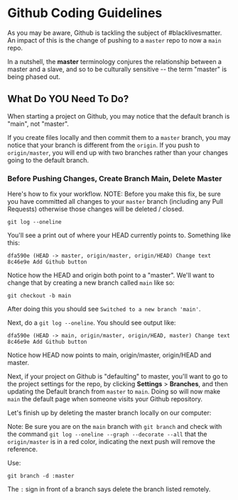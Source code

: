 # Github Coding Guidelines

As you may be aware, Github is tackling the subject of #blacklivesmatter.  An impact of this is the change of pushing to a `master` repo to now a `main` repo.

In a nutshell, the **master** terminology conjures the relationship between a master and a slave, and so to be culturally sensitive -- the term "master" is being phased out.

## What Do YOU Need To Do?

When starting a project on Github, you may notice that the default branch is "main", not "master".

If you create files locally and then commit them to a `master` branch, you may notice that your branch is different from the `origin`.  If you push to `origin/master`, you will end up with two branches rather than your changes going to the default branch.

### Before Pushing Changes, Create Branch Main, Delete Master

Here's how to fix your workflow.  NOTE: Before you make this fix, be sure you have committed all changes to your `master` branch (including any Pull Requests) otherwise those changes will be deleted / closed.

```
git log --oneline
```

You'll see a print out of where your HEAD currently points to. Something like this:

```
dfa590e (HEAD -> master, origin/master, origin/HEAD) Change text
8c46e9e Add Github button
```

Notice how the HEAD and origin both point to a "master".  We'll want to change that by creating a new branch called `main` like so:

```
git checkout -b main
```

After doing this you should see `Switched to a new branch 'main'`.

Next, do a `git log --oneline`.  You should see output like:

```
dfa590e (HEAD -> main, origin/master, origin/HEAD, master) Change text
8c46e9e Add Github button
```

Notice how HEAD now points to main, origin/master, origin/HEAD and master.

Next, if your project on Github is "defaulting" to master, you'll want to go to the project settings for the repo, by clicking **Settings** > **Branches**, and then updating the Default branch from `master` to `main`.   Doing so will now make `main` the default page when someone visits your Github repository.

Let's finish up by deleting the master branch locally on our computer:

Note: Be sure you are on the `main` branch with `git branch` and check with the command `git log --oneline --graph --decorate --all` that the `origin/master` is in a red color, indicating the next push will remove the reference.

Use:

```
git branch -d :master
```

The `:` sign in front of a branch says delete the branch listed remotely.

